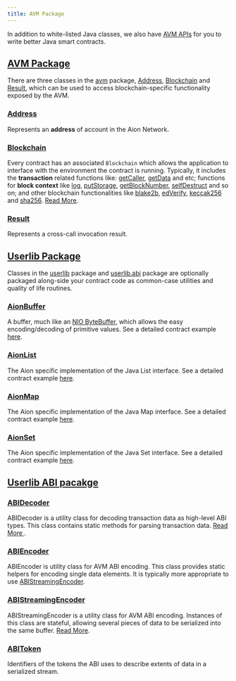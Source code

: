 ```yaml
---
title: AVM Package
---
```


In addition to white-listed Java classes, we also have [AVM APIs](https://avm-api.aion.network/index.html) for you to write better Java smart contracts.

## [AVM Package](https://avm-api.aion.network/avm/package-summary.html)

There are three classes in the [avm](https://avm-api.aion.network/avm/package-summary.html) package, [Address](https://docs.aion.network/docs/avm-apis#section-address), [Blockchain](https://docs.aion.network/docs/avm-apis#section-blockchain) and [Result](https://docs.aion.network/docs/avm-apis#section-result), which can be used to access blockchain-specific functionality exposed by the AVM.

### [Address](https://avm-api.aion.network/avm/address)

Represents an **address** of account in the Aion Network.

### [Blockchain](https://avm-api.aion.network/avm/blockchain)

Every contract has an associated `Blockchain` which allows the application to interface with the environment the contract is running. Typically, it includes the **transaction** related functions like: [getCaller](https://avm-api.aion.network/avm/blockchain#getCaller%28%29), [getData](https://avm-api.aion.network/avm/blockchain#getData%28%29) and etc; functions for **block context** like [log](https://avm-api.aion.network/avm/blockchain#log%28byte%5B%5D%), [putStorage](https://avm-api.aion.network/avm/blockchain#putStorage%28byte%5B%5D,byte%5B%5D%29), [getBlockNumber](https://avm-api.aion.network/avm/blockchain#getBlockNumber%28%29), [selfDestruct](https://avm-api.aion.network/avm/blockchain#selfDestruct%28avm.Address%29) and so on; and other blockchain functionalities like [blake2b](https://avm-api.aion.network/avm/blockchain#blake2b%28byte%5B%5D%29), [edVerify](https://avm-api.aion.network/avm/blockchain#edVerify%28byte%5B%5D,byte%5B%5D,byte%5B%5D%29), [keccak256](https://avm-api.aion.network/avm/blockchain#keccak256%28byte%5B%5D%29) and [sha256](https://avm-api.aion.network/avm/blockchain#sha256%28byte%5B%5D%29).  [Read More](https://avm-api.aion.network/avm/blockchain).

### [Result](https://avm-api.aion.network/avm/result)

Represents a cross-call invocation result.

## [Userlib Package](https://avm-api.aion.network/org/aion/avm/userlib/package-summary.html)

Classes in the [userlib](https://avm-api.aion.network/org/aion/avm/userlib/package-summary.html) package and [userlib.abi](https://avm-api.aion.network/org/aion/avm/userlib/abi/package-summary.html) package are optionally packaged along-side your contract code as common-case utilities and quality of life routines.

### [AionBuffer](https://avm-api.aion.network/org/aion/avm/userlib/aionbuffer)

A buffer, much like an [NIO ByteBuffer](https://docs.oracle.com/javase/7/docs/api/java/nio/ByteBuffer.html), which allows the easy encoding/decoding of primitive values.
See a detailed contract example [here](https://docs.aion.network/docs/aionbuffer).

### [AionList](https://avm-api.aion.network/org/aion/avm/userlib/aionlist)

The Aion specific implementation of the Java List interface.
See a detailed contract example [here](https://docs.aion.network/docs/aion-list).

### [AionMap](https://avm-api.aion.network/org/aion/avm/userlib/aionmap)

The Aion specific implementation of the Java Map interface.
See a detailed contract example [here](https://docs.aion.network/docs/aion-map).

### [AionSet](https://avm-api.aion.network/org/aion/avm/userlib/aionset)
The Aion specific implementation of the Java Set interface.
See a detailed contract example [here](https://docs.aion.network/docs/aion-set).

## [Userlib ABI pacakge](https://avm-api.aion.network/org/aion/avm/userlib/abi/package-summary.html)

### [ABIDecoder](https://avm-api.aion.network/org/aion/avm/userlib/abi/abidecoder)

ABIDecoder is a utility class for decoding transaction data as high-level ABI types. This class contains static methods for parsing transaction data. [Read More
](https://docs.aion.network/docs/avm-abidecoder).

### [ABIEncoder](https://avm-api.aion.network/org/aion/avm/userlib/abi/abiencoder)

ABIEncoder is utility class for AVM ABI encoding. This class provides static helpers for encoding single data elements. It is typically more appropriate to use [ABIStreamingEncoder](https://docs.aion.network/docs/avm-apis#section--abistreamingencoder-https-avm-api-aion-network-org-aion-avm-userlib-abi-abistreamingencoder-).

### [ABIStreamingEncoder](https://avm-api.aion.network/org/aion/avm/userlib/abi/abistreamingencoder)

ABIStreamingEncoder is a utility class for AVM ABI encoding. Instances of this class are stateful, allowing several pieces of data to be serialized into the same buffer. [Read More](https://docs.aion.network/docs/abistreamingencoder).

### [ABIToken](https://avm-api.aion.network/org/aion/avm/userlib/abi/abitoken)
Identifiers of the tokens the ABI uses to describe extents of data in a serialized stream.